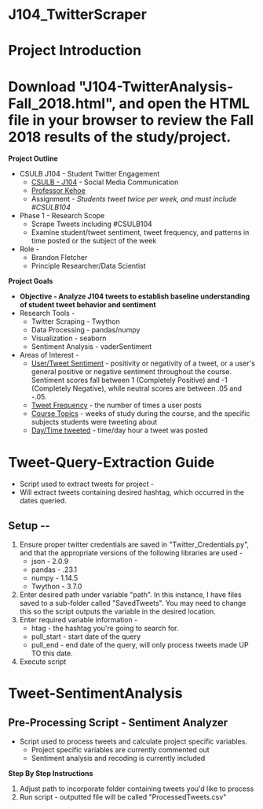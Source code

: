 # J104_TwitterScraper

# Project Introduction
# Download "J104-TwitterAnalysis-Fall_2018.html", and open the HTML file in your browser to review the Fall 2018 results of the study/project.

**Project Outline**
* CSULB J104 - Student Twitter Engagement
    * <u>CSULB - J104</u> - Social Media Communication
    * <u>Professor Kehoe</u>
    * Assignment - <i>Students tweet twice per week, and must include #CSULB104</i>
* Phase 1 - Research Scope
    * Scrape Tweets including #CSULB104
    * Examine student/tweet sentiment, tweet frequency, and patterns in time posted or the subject of the week
* Role - 
   * Brandon Fletcher
   * Principle Researcher/Data Scientist

**Project Goals**
* <b>Objective - Analyze J104 tweets to establish baseline understanding of student tweet behavior and sentiment</b>
* Research Tools - 
    * Twitter Scraping - Twython
    * Data Processing - pandas/numpy
    * Visualization - seaborn
    * Sentiment Analysis - vaderSentiment
* Areas of Interest - 
    * <u>User/Tweet Sentiment</u> - positivity or negativity of a tweet, or a user's general positive or negative sentiment throughout the course. Sentiment scores fall between 1 (Completely Positive) and -1 (Completely Negative), while neutral scores are between .05 and -.05.     
    * <u>Tweet Frequency</u> - the number of times a user posts
    * <u>Course Topics</u> - weeks of study during the course, and the specific subjects students were tweeting about
    * <u>Day/Time tweeted</u> - time/day hour a tweet was posted
    

# Tweet-Query-Extraction Guide
* Script used to extract tweets for project - 
* Will extract tweets containing desired hashtag, which occurred in the dates queried.

## Setup --
1. Ensure proper twitter credentials are saved in "Twitter_Credentials.py", and that the appropriate versions of the following libraries are used - 
    - json - 2.0.9
    - pandas - .23.1
    - numpy - 1.14.5
    - Twython - 3.7.0
2. Enter desired path under variable "path". In this instance, I have files saved to a sub-folder called "SavedTweets". You may need to change this so the script outputs the variable in the desired location.
3. Enter required variable information - 
    * htag - the hashtag you're going to search for.
    * pull_start - start date of the query
    * pull_end - end date of the query, will only process tweets made UP TO this date.
4. Execute script


# Tweet-SentimentAnalysis
## Pre-Processing Script - Sentiment Analyzer

* Script used to process tweets and calculate project specific variables.
    * Project specific variables are currently commented out
    * Sentiment analysis and recoding is currently included

**Step By Step Instructions**
1. Adjust path to incorporate folder containing tweets you'd like to process
2. Run script - outputted file will be called "ProcessedTweets.csv"
